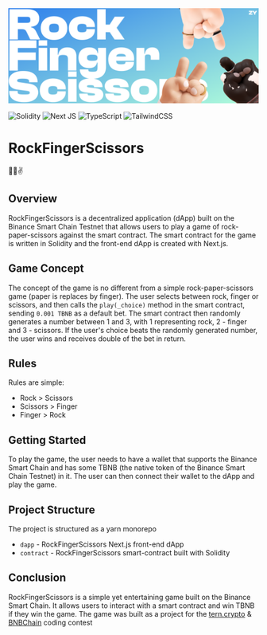 <img src="./assets/banner.png">

![Solidity](https://img.shields.io/badge/Solidity-%23363636.svg?style=for-the-badge&logo=solidity&logoColor=white)
![Next JS](https://img.shields.io/badge/Next-black?style=for-the-badge&logo=next.js&logoColor=white)
![TypeScript](https://img.shields.io/badge/typescript-%23007ACC.svg?style=for-the-badge&logo=typescript&logoColor=white)
![TailwindCSS](https://img.shields.io/badge/tailwindcss-%2338B2AC.svg?style=for-the-badge&logo=tailwind-css&logoColor=white)

# RockFingerScissors 
🤘🖕✌️

## Overview

RockFingerScissors is a decentralized application (dApp) built on the Binance Smart Chain Testnet that allows users to play a game of rock-paper-scissors against the smart contract. The smart contract for the game is written in Solidity and the front-end dApp is created with Next.js.

## Game Concept

The concept of the game is no different from a simple rock-paper-scissors game (paper is replaces by finger). The user selects between rock, finger or scissors, and then calls the `play(_choice)` method in the smart contract, sending `0.001 TBNB` as a default bet. The smart contract then randomly generates a number between 1 and 3, with 1 representing rock, 2 - finger and 3 - scissors. If the user's choice beats the randomly generated number, the user wins and receives double of the bet in return.

## Rules
Rules are simple:

- Rock > Scissors
- Scissors > Finger
- Finger > Rock

## Getting Started

To play the game, the user needs to have a wallet that supports the Binance Smart Chain and has some TBNB (the native token of the Binance Smart Chain Testnet) in it. The user can then connect their wallet to the dApp and play the game.

## Project Structure

The project is structured as a yarn monorepo

- `dapp` - RockFingerScissors Next.js front-end dApp
- `contract` - RockFingerScissors smart-contract built with Solidity

## Conclusion

RockFingerScissors is a simple yet entertaining game built on the Binance Smart Chain. It allows users to interact with a smart contract and win TBNB if they win the game. The game was built as a project for the [tern.crypto](https://t.me/terncrypto) & [BNBChain](https://t.me/BNBCISDevs) coding contest
